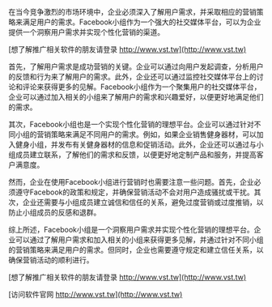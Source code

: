 在当今竞争激烈的市场环境中，企业必须深入了解用户需求，并采取相应的营销策略来满足用户的需求。Facebook小组作为一个强大的社交媒体平台，可以为企业提供一个洞察用户需求并实现个性化营销的渠道。

[想了解推广相关软件的朋友请登录 http://www.vst.tw](http://www.vst.tw)

首先，了解用户需求是成功营销的关键。企业可以通过向用户发起调查，分析用户的反馈和行为来了解用户的需求。此外，企业还可以通过监控社交媒体平台上的讨论和评论来获得更多的见解。Facebook小组作为一个聚集用户的社交媒体平台，企业可以通过加入相关的小组来了解用户的需求和兴趣爱好，以便更好地满足他们的需求。

其次，Facebook小组也是一个实现个性化营销的理想平台。企业可以通过针对不同小组的营销策略来满足不同用户的需求。例如，如果企业销售健身器材，可以加入健身小组，并发布有关健身器材的信息和促销活动。此外，企业还可以通过与小组成员建立联系，了解他们的需求和反馈，以便更好地定制产品和服务，并提高客户满意度。

然而，企业在使用Facebook小组进行营销时也需要注意一些问题。首先，企业必须遵守Facebook的政策和规定，并确保营销活动不会对用户造成骚扰或干扰。其次，企业还需要与小组成员建立诚信和信任的关系，避免过度营销或过度推销，以防止小组成员的反感和退群。

综上所述，Facebook小组是一个洞察用户需求并实现个性化营销的理想平台。企业可以通过了解用户需求和加入相关的小组来获得更多见解，并通过针对不同小组的营销策略来满足用户的需求。但同时，企业也需要遵守规定和建立信任关系，以确保营销活动的顺利进行。

[想了解推广相关软件的朋友请登录 http://www.vst.tw](http://www.vst.tw)


[访问软件官网 http://www.vst.tw](http://www.vst.tw)
